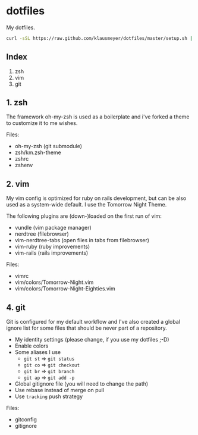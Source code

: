 # dotfiles

My dotfiles.

```bash
curl -sSL https://raw.github.com/klausmeyer/dotfiles/master/setup.sh | bash
```

## Index

1. zsh
2. vim
3. git

## 1. zsh

The framework oh-my-zsh is used as a boilerplate and i've forked a theme to customize it to me wishes.

Files:

* oh-my-zsh (git submodule)
* zsh/km.zsh-theme
* zshrc
* zshenv

## 2. vim

My vim config is optimized for ruby on rails development, but can be also used as a system-wide default.
I use the Tomorrow Night Theme.

The following plugins are (down-)loaded on the first run of vim:

* vundle (vim package manager)
* nerdtree (filebrowser)
* vim-nerdtree-tabs (open files in tabs from filebrowser)
* vim-ruby (ruby improvements)
* vim-rails (rails improvements)

Files:

* vimrc
* vim/colors/Tomorrow-Night.vim
* vim/colors/Tomorrow-Night-Eighties.vim

## 4. git

Git is configured for my default workflow and I've also created a global ignore list for some files that should be never part of a repository.

* My identity settings (please change, if you use my dotfiles ;-D)
* Enable colors
* Some aliases I use
  * `git st` => `git status`
  * `git co` => `git checkout`
  * `git br` => `git branch`
  * `git ap` => `git add -p`
* Global gitignore file (you will need to change the path)
* Use rebase instead of merge on pull
* Use `tracking` push strategy

Files:

* gitconfig
* gitignore
